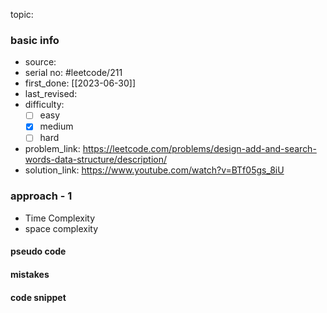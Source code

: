 topic:

### basic info
- source: 
- serial no: #leetcode/211 
- first_done: [[2023-06-30]]
- last_revised:
- difficulty:
	- [ ] easy
	- [x] medium
	- [ ] hard
- problem_link: https://leetcode.com/problems/design-add-and-search-words-data-structure/description/
- solution_link: https://www.youtube.com/watch?v=BTf05gs_8iU

### approach - 1
- Time Complexity
- space complexity

#### pseudo code

#### mistakes

#### code snippet
```python

```